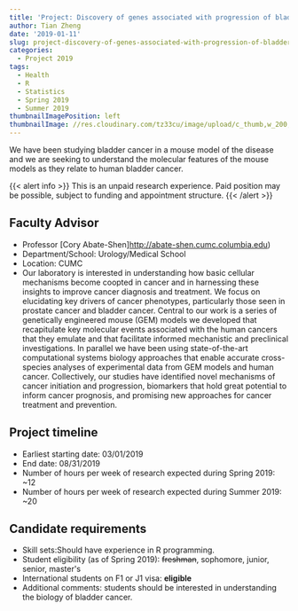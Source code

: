 ```yaml
---
title: 'Project: Discovery of genes associated with progression of bladder cancer'
author: Tian Zheng
date: '2019-01-11'
slug: project-discovery-of-genes-associated-with-progression-of-bladder-cancer
categories:
  - Project 2019
tags:
  - Health
  - R
  - Statistics
  - Spring 2019
  - Summer 2019
thumbnailImagePosition: left
thumbnailImage: //res.cloudinary.com/tz33cu/image/upload/c_thumb,w_200,g_face/v1547231276/DSI-scholars/chromosomes-2817314_960_720_h3vpll.png
---
```

We have been studying bladder cancer in a mouse model of the disease and we are seeking to understand the molecular features of the mouse models as they relate to human bladder cancer.

<!--more-->

{{< alert info >}}
This is an unpaid research experience. Paid position may be possible, subject to funding and appointment structure.
{{< /alert >}}

## Faculty Advisor
+ Professor [Cory Abate-Shen]http://abate-shen.cumc.columbia.edu)
+ Department/School: Urology/Medical School
+ Location: CUMC
+ Our laboratory is interested in understanding how basic cellular mechanisms become coopted in cancer and in harnessing these insights to improve cancer diagnosis and treatment. We focus on elucidating key drivers of cancer phenotypes, particularly those seen in prostate cancer and bladder cancer. Central to our work is a series of genetically engineered mouse (GEM) models we developed that recapitulate key molecular events associated with the human cancers that they emulate and that facilitate informed mechanistic and preclinical investigations. In parallel we have been using state-of-the-art computational systems biology approaches that enable accurate cross-species analyses of experimental data from GEM models and human cancer. Collectively, our studies have identified novel mechanisms of cancer initiation and progression, biomarkers that hold great potential to inform cancer prognosis, and promising new approaches for cancer treatment and prevention. 

## Project timeline
+ Earliest starting date: 03/01/2019
+ End date: 08/31/2019
+ Number of hours per week of research expected during Spring 2019: ~12
+ Number of hours per week of research expected during Summer 2019: ~20

## Candidate requirements
+ Skill sets:Should have experience in R programming.
+ Student eligibility  (as of Spring 2019): ~~freshman~~, sophomore, junior, senior, master's
+ International students on F1 or J1 visa: **eligible**
+ Additional comments: students should be interested in understanding the biology of bladder cancer.